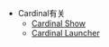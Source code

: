 * Cardinal有关
    * [Cardinal Show](https://github.com/Cardinal-Designer/show)
    * [Cardinal Launcher](https://github.com/Cardinal-Designer/Launcher)